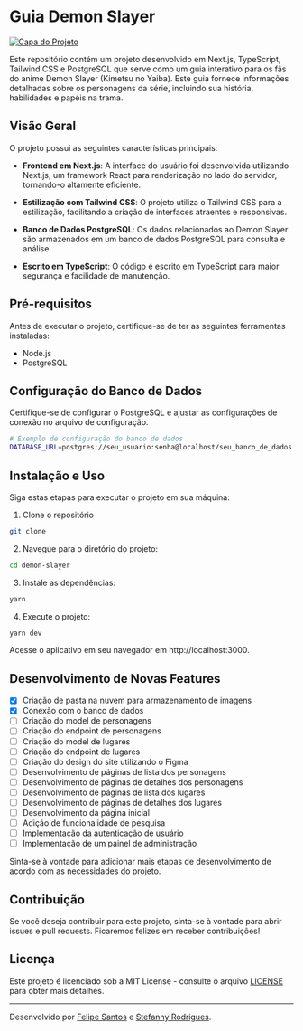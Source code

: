 # Guia Demon Slayer

[![Capa do Projeto](https://static.wikia.nocookie.net/kimetsu-no-yaiba/images/7/75/Anime_Slide.png)](https://github.com/FelipeSantos92Dev/demon-slayer)

Este repositório contém um projeto desenvolvido em Next.js, TypeScript, Tailwind CSS e PostgreSQL que serve como um guia interativo para os fãs do anime Demon Slayer (Kimetsu no Yaiba). Este guia fornece informações detalhadas sobre os personagens da série, incluindo sua história, habilidades e papéis na trama.

## Visão Geral

O projeto possui as seguintes características principais:

- **Frontend em Next.js**: A interface do usuário foi desenvolvida utilizando Next.js, um framework React para renderização no lado do servidor, tornando-o altamente eficiente.

- **Estilização com Tailwind CSS**: O projeto utiliza o Tailwind CSS para a estilização, facilitando a criação de interfaces atraentes e responsivas.

- **Banco de Dados PostgreSQL**: Os dados relacionados ao Demon Slayer são armazenados em um banco de dados PostgreSQL para consulta e análise.

- **Escrito em TypeScript**: O código é escrito em TypeScript para maior segurança e facilidade de manutenção.

## Pré-requisitos

Antes de executar o projeto, certifique-se de ter as seguintes ferramentas instaladas:

- Node.js
- PostgreSQL

## Configuração do Banco de Dados

Certifique-se de configurar o PostgreSQL e ajustar as configurações de conexão no arquivo de configuração.

```sh
# Exemplo de configuração do banco de dados
DATABASE_URL=postgres://seu_usuario:senha@localhost/seu_banco_de_dados
```

## Instalação e Uso

Siga estas etapas para executar o projeto em sua máquina:

1. Clone o repositório

```sh
git clone
```

2. Navegue para o diretório do projeto:

```sh
cd demon-slayer
```

3. Instale as dependências:

```sh
yarn
```

4. Execute o projeto:

```sh
yarn dev
```

Acesse o aplicativo em seu navegador em http://localhost:3000.

## Desenvolvimento de Novas Features

- [x] Criação de pasta na nuvem para armazenamento de imagens
- [x] Conexão com o banco de dados
- [ ] Criação do model de personagens
- [ ] Criação do endpoint de personagens
- [ ] Criação do model de lugares
- [ ] Criação do endpoint de lugares
- [ ] Criação do design do site utilizando o Figma
- [ ] Desenvolvimento de páginas de lista dos personagens
- [ ] Desenvolvimento de páginas de detalhes dos personagens
- [ ] Desenvolvimento de páginas de lista dos lugares
- [ ] Desenvolvimento de páginas de detalhes dos lugares
- [ ] Desenvolvimento da página inicial
- [ ] Adição de funcionalidade de pesquisa
- [ ] Implementação da autenticação de usuário
- [ ] Implementação de um painel de administração

Sinta-se à vontade para adicionar mais etapas de desenvolvimento de acordo com as necessidades do projeto.

## Contribuição

Se você deseja contribuir para este projeto, sinta-se à vontade para abrir issues e pull requests. Ficaremos felizes em receber contribuições!

## Licença

Este projeto é licenciado sob a MIT License - consulte o arquivo [LICENSE](LICENSE) para obter mais detalhes.

---

Desenvolvido por [Felipe Santos](URL_DO_SEU_SITE) e [Stefanny Rodrigues](URL_DO_SEU_SITE).
